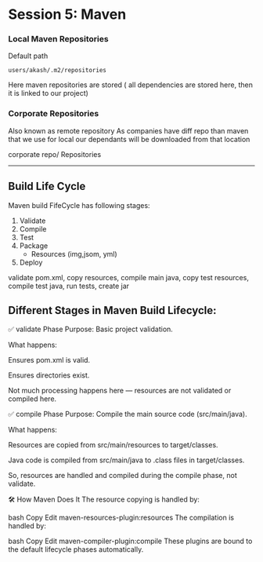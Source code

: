# Session 5: Maven

### Local Maven Repositories
Default path
```commandline
users/akash/.m2/repositories
```
Here maven repositories are stored 
( all dependencies are stored here, then it is linked to our project)

### Corporate Repositories 
Also known as remote repository
As companies have diff repo than maven that we use for local our dependants will be downloaded from that location

corporate repo/ Repositories

------------------

## Build Life Cycle
Maven build FifeCycle has following stages:
1. Validate 
2. Compile 
3. Test 
4. Package
   * Resources (img,jsom, yml)
5. Deploy

validate pom.xml, copy resources, compile main java, copy test resources, compile test java,
run tests, create jar

## Different Stages in Maven Build Lifecycle:

✅ validate Phase
Purpose: Basic project validation.

What happens:

Ensures pom.xml is valid.

Ensures directories exist.

Not much processing happens here — resources are not validated or compiled here.

✅ compile Phase
Purpose: Compile the main source code (src/main/java).

What happens:

Resources are copied from src/main/resources to target/classes.

Java code is compiled from src/main/java to .class files in target/classes.

So, resources are handled and compiled during the compile phase, not validate.

🛠 How Maven Does It
The resource copying is handled by:

bash
Copy
Edit
maven-resources-plugin:resources
The compilation is handled by:

bash
Copy
Edit
maven-compiler-plugin:compile
These plugins are bound to the default lifecycle phases automatically.